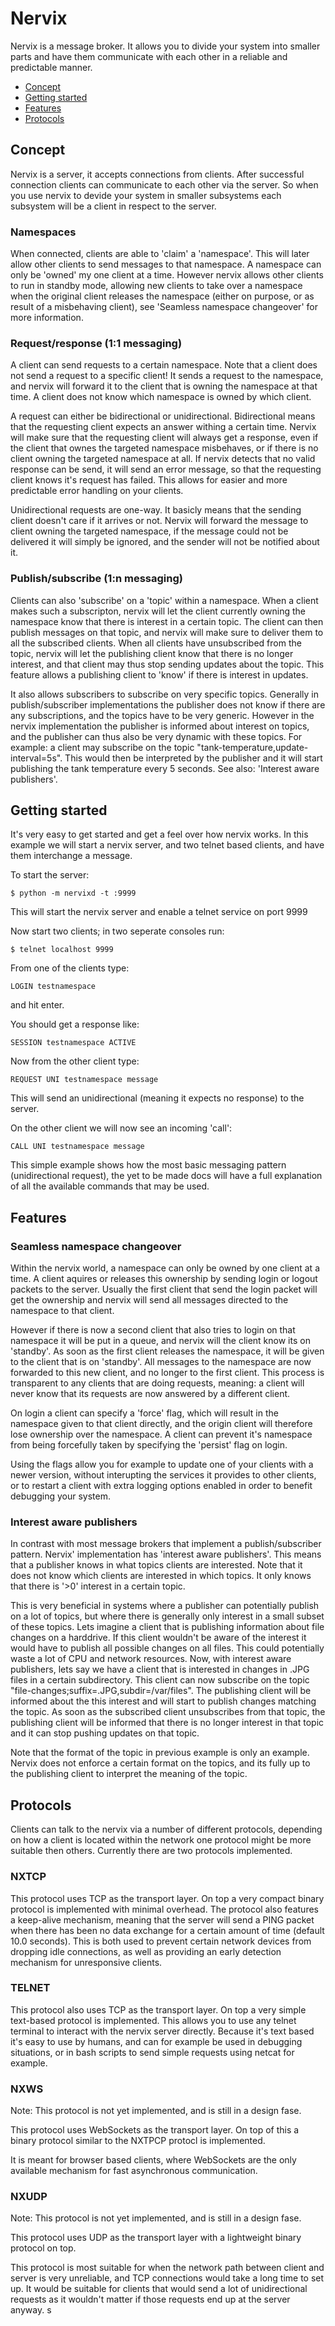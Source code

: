 
# Nervix

Nervix is a message broker. It allows you to divide your system into smaller parts and have them communicate with each
other in a reliable and predictable manner.

 * [Concept](#concept)
 * [Getting started](#getting-started)
 * [Features](#features)
 * [Protocols](#protocols)


## Concept

Nervix is a server, it accepts connections from clients. After successful connection clients can communicate to each
other via the server. So when you use nervix to devide your system in smaller subsystems each subsystem will be a
client in respect to the server.

### Namespaces

When connected, clients are able to 'claim' a 'namespace'. This will later allow other clients to send messages to that
namespace. A namespace can only be 'owned' my one client at a time. However nervix allows other clients to run in
standby mode, allowing new clients to take over a namespace when the original client releases the namespace (either on
purpose, or as result of a misbehaving client), see 'Seamless namespace changeover' for more information.

### Request/response (1:1 messaging)

A client can send requests to a certain namespace. Note that a client does not send a request to a specific client! It
sends a request to the namespace, and nervix will forward it to the client that is owning the namespace at that time. A
client does not know which namespace is owned by which client.

A request can either be bidirectional or unidirectional. Bidirectional means that the requesting client expects an
answer withing a certain time. Nervix will make sure that the requesting client will always get a response, even if the
client that ownes the targeted namespace misbehaves, or if there is no client owning the targeted namespace at all. If
nervix detects that no valid response can be send, it will send an error message, so that the requesting client knows
it's request has failed. This allows for easier and more predictable error handling on your clients.

Unidirectional requests are one-way. It basicly means that the sending client doesn't care if it arrives or not. Nervix
will forward the message to client owning the targeted namespace, if the message could not be delivered it will simply
be ignored, and the sender will not be notified about it.

### Publish/subscribe (1:n messaging)

Clients can also 'subscribe' on a 'topic' within a namespace. When a client makes such a subscripton, nervix will let
the client currently owning the namespace know that there is interest in a certain topic. The client can then publish
messages on that topic, and nervix will make sure to deliver them to all the subscribed clients. When all clients have
unsubscribed from the topic, nervix will let the publishing client know that there is no longer interest, and that
client may thus stop sending updates about the topic. This feature allows a publishing client to 'know' if there is
interest in updates.

It also allows subscribers to subscribe on very specific topics. Generally in publish/subscriber implementations the
publisher does not know if there are any subscriptions, and the topics have to be very generic. However in the nervix
implementation the publisher is informed about interest on topics, and the publisher can thus also be very dynamic with
these topics. For example: a client may subscribe on the topic "tank-temperature,update-interval=5s". This would then
be interpreted by the publisher and it will start publishing the tank temperature every 5 seconds.
See also: 'Interest aware publishers'.


## Getting started

It's very easy to get started and get a feel over how nervix works. In this example we will start a nervix server, and
two telnet based clients, and have them interchange a message.

To start the server:

```
$ python -m nervixd -t :9999
```

This will start the nervix server and enable a telnet service on port 9999

Now start two clients; in two seperate consoles run:

```
$ telnet localhost 9999
```

From one of the clients type:

```
LOGIN testnamespace
```

and hit enter.

You should get a response like:

```
SESSION testnamespace ACTIVE
```

Now from the other client type:

```
REQUEST UNI testnamespace message
```

This will send an unidirectional (meaning it expects no response) to the server.

On the other client we will now see an incoming 'call':

```
CALL UNI testnamespace message
```

This simple example shows how the most basic messaging pattern (unidirectional request), the yet to be made docs will
have a full explanation of all the available commands that may be used.


## Features

### Seamless namespace changeover

Within the nervix world, a namespace can only be owned by one client at a time. A client aquires or releases this
ownership by sending login or logout packets to the server. Usually the first client that send the login packet will
get the ownership and nervix will send all messages directed to the namespace to that client.

However if there is now a second client that also tries to login on that namespace it will be put in a queue, and
nervix will the client know its on 'standby'. As soon as the first client releases the namespace, it will be given to
the client that is on 'standby'. All messages to the namespace are now forwarded to this new client, and no longer to
the first client. This process is transparent to any clients that are doing requests, meaning: a client will never know
that its requests are now answered by a different client.

On login a client can specify a 'force' flag, which will result in the namespace given to that client directly,
and the origin client will therefore lose ownership over the namespace. A client can prevent it's namespace from being
forcefully taken by specifying the 'persist' flag on login.

Using the flags allow you for example to update one of your clients with a newer version, without interupting the
services it provides to other clients, or to restart a client with extra logging options enabled in order to benefit
debugging your system.

### Interest aware publishers

In contrast with most message brokers that implement a publish/subscriber pattern. Nervix' implementation has 'interest
aware publishers'. This means that a publisher knows in what topics clients are interested. Note that it does not know
which clients are interested in which topics. It only knows that there is '>0' interest in a certain topic.

This is very beneficial in systems where a publisher can potentially publish on a lot of topics, but where there is
generally only interest in a small subset of these topics. Lets imagine a client that is publishing information about
file changes on a harddrive. If this client wouldn't be aware of the interest it would have to publish all possible
changes on all files. This could potentially waste a lot of CPU and network resources. Now, with interest aware
publishers, lets say we have a client that is interested in changes in .JPG files in a certain subdirectory. This
client can now subscribe on the topic "file-changes;suffix=.JPG,subdir=/var/files". The publishing client will be
informed about the this interest and will start to publish changes matching the topic. As soon as the subscribed client
unsubscribes from that topic, the publishing client will be informed that there is no longer interest in that topic and
it can stop pushing updates on that topic.

Note that the format of the topic in previous example is only an example. Nervix does not enforce a certain format on
the topics, and its fully up to the publishing client to interpret the meaning of the topic.


## Protocols

Clients can talk to the nervix via a number of different protocols, depending on how a client is located within the
network one protocol might be more suitable then others. Currently there are two protocols implemented.

### NXTCP

This protocol uses TCP as the transport layer. On top a very compact binary protocol is implemented with minimal
overhead. The protocol also features a keep-alive mechanism, meaning that the server will send a PING packet when there
has been no data exchange for a certain amount of time (default 10.0 seconds). This is both used to prevent certain
network devices from dropping idle connections, as well as providing an early detection mechanism for unresponsive
clients.

### TELNET

This protocol also uses TCP as the transport layer. On top a very simple text-based protocol is implemented. This
allows you to use any telnet terminal to interact with the nervix server directly. Because it's text based it's easy
to use by humans, and can for example be used in debugging situations, or in bash scripts to send simple requests
using netcat for example.

### NXWS

Note: This protocol is not yet implemented, and is still in a design fase.

This protocol uses WebSockets as the transport layer. On top of this a binary protocol similar to the NXTPCP protocl is
implemented.

It is meant for browser based clients, where WebSockets are the only available mechanism for fast asynchronous
communication.


### NXUDP

Note: This protocol is not yet implemented, and is still in a design fase.

This protocol uses UDP as the transport layer with a lightweight binary protocol on top.

This protocol is most suitable for when the network path between client and server is very unreliable, and TCP
connections would take a long time to set up. It would be suitable for clients that would send a lot of unidirectional
requests as it wouldn't matter if those requests end up at the server anyway.
s
